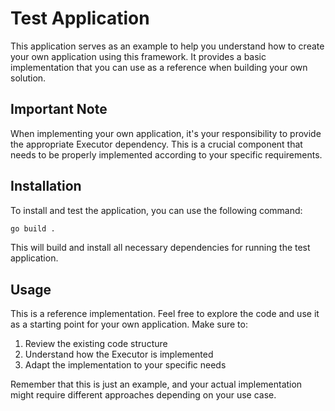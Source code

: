 # Test Application

This application serves as an example to help you understand how to create your own application using this framework. It provides a basic implementation that you can use as a reference when building your own solution.

## Important Note

When implementing your own application, it's your responsibility to provide the appropriate Executor dependency. This is a crucial component that needs to be properly implemented according to your specific requirements.

## Installation

To install and test the application, you can use the following command:

```bash
go build .
```

This will build and install all necessary dependencies for running the test application.

## Usage

This is a reference implementation. Feel free to explore the code and use it as a starting point for your own application. Make sure to:

1. Review the existing code structure
2. Understand how the Executor is implemented
3. Adapt the implementation to your specific needs

Remember that this is just an example, and your actual implementation might require different approaches depending on your use case.
